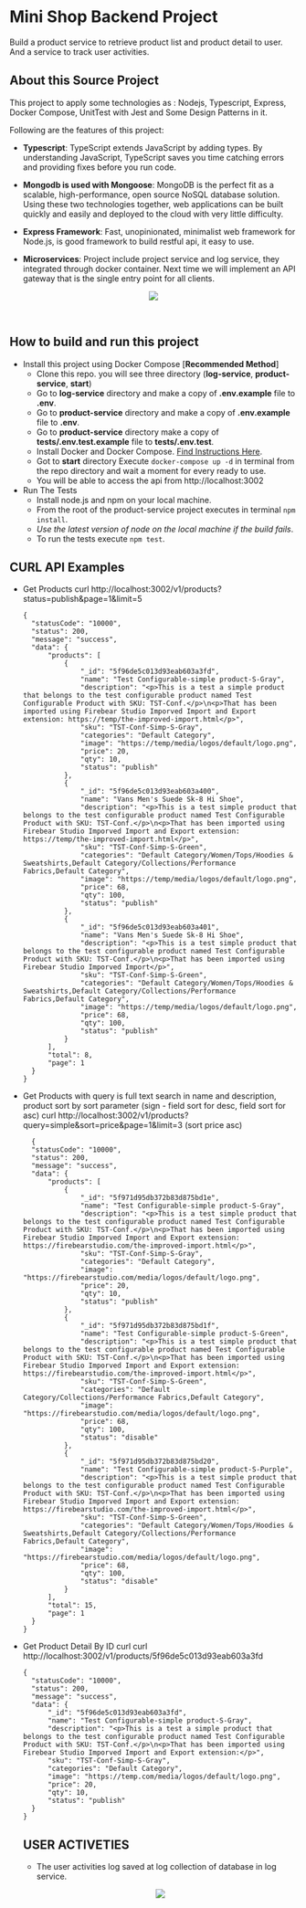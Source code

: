 # Mini Shop Backend Project

Build a product service to retrieve product list and product detail to user. And a service to track user activities.

## About this Source Project

This project to apply some technologies as : Nodejs, Typescript, Express, Docker Compose, UnitTest with Jest and Some Design Patterns in it.

Following are the features of this project:

- **Typescript**: TypeScript extends JavaScript by adding types.
  By understanding JavaScript, TypeScript saves you time catching errors and providing fixes before you run code.

- **Mongodb is used with Mongoose**: MongoDB is the perfect fit as a scalable, high-performance, open source NoSQL database solution. Using these two technologies together, web applications can be built quickly and easily and deployed to the cloud with very little difficulty.

- **Express Framework**: Fast, unopinionated, minimalist web framework for Node.js, is good framework to build restful api, it easy to use.

- **Microservices**: Project include project service and log service, they integrated through docker container. Next time we will implement an API gateway that is the single entry point for all clients.

<p align="center">
    <img src="https://github.com/kahnle/ms_product_user_track/blob/main/product-service/pre-setting/schema.png">
</p>
<br>

## How to build and run this project

- Install this project using Docker Compose [**Recommended Method**]
  - Clone this repo. you will see three directory (**log-service**, **product-service**, **start**)
  - Go to **log-service** directory and make a copy of **.env.example** file to **.env**.
  - Go to **product-service** directory and make a copy of **.env.example** file to **.env**.
  - Go to **product-service** directory make a copy of **tests/.env.test.example** file to **tests/.env.test**.
  - Install Docker and Docker Compose. [Find Instructions Here](https://docs.docker.com/install/).
  - Got to **start** directory Execute `docker-compose up -d` in terminal from the repo directory and wait a moment for every ready to use.
  - You will be able to access the api from http://localhost:3002
- Run The Tests
  - Install node.js and npm on your local machine.
  - From the root of the product-service project executes in terminal `npm install`.
  - _Use the latest version of node on the local machine if the build fails_.
  - To run the tests execute `npm test`.

## CURL API Examples

- Get Products
  curl http://localhost:3002/v1/products\?status\=publish\&page\=1\&limit\=5

  ```
  {
    "statusCode": "10000",
    "status": 200,
    "message": "success",
    "data": {
        "products": [
            {
                "_id": "5f96de5c013d93eab603a3fd",
                "name": "Test Configurable-simple product-S-Gray",
                "description": "<p>This is a test a simple product that belongs to the test configurable product named Test Configurable Product with SKU: TST-Conf.</p>\n<p>That has been imported using Firebear Studio Imporved Import and Export extension: https://temp/the-improved-import.html</p>",
                "sku": "TST-Conf-Simp-S-Gray",
                "categories": "Default Category",
                "image": "https://temp/media/logos/default/logo.png",
                "price": 20,
                "qty": 10,
                "status": "publish"
            },
            {
                "_id": "5f96de5c013d93eab603a400",
                "name": "Vans Men's Suede Sk-8 Hi Shoe",
                "description": "<p>This is a test simple product that belongs to the test configurable product named Test Configurable Product with SKU: TST-Conf.</p>\n<p>That has been imported using Firebear Studio Imporved Import and Export extension: https://temp/the-improved-import.html</p>",
                "sku": "TST-Conf-Simp-S-Green",
                "categories": "Default Category/Women/Tops/Hoodies & Sweatshirts,Default Category/Collections/Performance Fabrics,Default Category",
                "image": "https://temp/media/logos/default/logo.png",
                "price": 68,
                "qty": 100,
                "status": "publish"
            },
            {
                "_id": "5f96de5c013d93eab603a401",
                "name": "Vans Men's Suede Sk-8 Hi Shoe",
                "description": "<p>This is a test simple product that belongs to the test configurable product named Test Configurable Product with SKU: TST-Conf.</p>\n<p>That has been imported using Firebear Studio Imporved Import</p>",
                "sku": "TST-Conf-Simp-S-Green",
                "categories": "Default Category/Women/Tops/Hoodies & Sweatshirts,Default Category/Collections/Performance Fabrics,Default Category",
                "image": "https://temp/media/logos/default/logo.png",
                "price": 68,
                "qty": 100,
                "status": "publish"
            }
        ],
        "total": 8,
        "page": 1
    }
  }
  ```
- Get Products with query is full text search in name and description, product sort by sort parameter (sign - field sort for desc, field sort for asc)
  curl http://localhost:3002/v1/products?query=simple&sort=price&page=1&limit=3 (sort price asc)
  ```
    {
    "statusCode": "10000",
    "status": 200,
    "message": "success",
    "data": {
        "products": [
            {
                "_id": "5f971d95db372b83d875bd1e",
                "name": "Test Configurable-simple product-S-Gray",
                "description": "<p>This is a test simple product that belongs to the test configurable product named Test Configurable Product with SKU: TST-Conf.</p>\n<p>That has been imported using Firebear Studio Imporved Import and Export extension: https://firebearstudio.com/the-improved-import.html</p>",
                "sku": "TST-Conf-Simp-S-Gray",
                "categories": "Default Category",
                "image": "https://firebearstudio.com/media/logos/default/logo.png",
                "price": 20,
                "qty": 10,
                "status": "publish"
            },
            {
                "_id": "5f971d95db372b83d875bd1f",
                "name": "Test Configurable-simple product-S-Green",
                "description": "<p>This is a test simple product that belongs to the test configurable product named Test Configurable Product with SKU: TST-Conf.</p>\n<p>That has been imported using Firebear Studio Imporved Import and Export extension: https://firebearstudio.com/the-improved-import.html</p>",
                "sku": "TST-Conf-Simp-S-Green",
                "categories": "Default Category/Collections/Performance Fabrics,Default Category",
                "image": "https://firebearstudio.com/media/logos/default/logo.png",
                "price": 68,
                "qty": 100,
                "status": "disable"
            },
            {
                "_id": "5f971d95db372b83d875bd20",
                "name": "Test Configurable-simple product-S-Purple",
                "description": "<p>This is a test simple product that belongs to the test configurable product named Test Configurable Product with SKU: TST-Conf.</p>\n<p>That has been imported using Firebear Studio Imporved Import and Export extension: https://firebearstudio.com/the-improved-import.html</p>",
                "sku": "TST-Conf-Simp-S-Green",
                "categories": "Default Category/Women/Tops/Hoodies & Sweatshirts,Default Category/Collections/Performance Fabrics,Default Category",
                "image": "https://firebearstudio.com/media/logos/default/logo.png",
                "price": 68,
                "qty": 100,
                "status": "disable"
            }
        ],
        "total": 15,
        "page": 1
    }
  }
  ```


- Get Product Detail By ID
  curl curl http://localhost:3002/v1/products/5f96de5c013d93eab603a3fd

  ```
  {
    "statusCode": "10000",
    "status": 200,
    "message": "success",
    "data": {
        "_id": "5f96de5c013d93eab603a3fd",
        "name": "Test Configurable-simple product-S-Gray",
        "description": "<p>This is a test a simple product that belongs to the test configurable product named Test Configurable Product with SKU: TST-Conf.</p>\n<p>That has been imported using Firebear Studio Imporved Import and Export extension:</p>",
        "sku": "TST-Conf-Simp-S-Gray",
        "categories": "Default Category",
        "image": "https://temp.com/media/logos/default/logo.png",
        "price": 20,
        "qty": 10,
        "status": "publish"
    }
  }
  ```

  ## USER ACTIVETIES

  - The user activities log saved at log collection of database in log service.
  <p align="center">
    <img src="https://github.com/kahnle/ms_product_user_track/blob/main/log-service/pre-setting/log_entity.png">
   </p>
